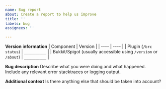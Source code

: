 ```yaml
---
name: Bug report
about: Create a report to help us improve
title: ''
labels: bug
assignees: ''

---
```


**Version information**
| Component | Version |
| ---- | ---- |
| Plugin (`/brc status`) | `__________` |
| Bukkit/Spigot (usually accessible using `/version` or `/about`) | `__________` |

**Bug description**
Describe what you were doing and what happened. Include any relevant error stacktraces or logging output.

**Additional context**
Is there anything else that should be taken into account?
